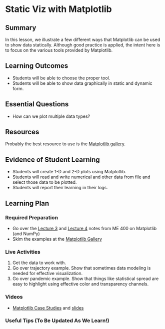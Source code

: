 <!--
This "lecture" or "lesson" template is adapted from the one provided here:
 http://www.buffalo.edu/ubcei/enhance/teaching/lesson-planning.html
Although the page produced from this is learner-facing, some of the
lesson plan structure
-->

# Static Viz with Matplotlib

## Summary

<!--
Short description of the lesson.
-->

In this lesson, we illustrate a few different ways that Matplotlib can 
be used to show data statically.  Although good practice is applied, the 
intent here is to focus on the various tools provided by Matplotlib.


<!--
********* STAGE 1 - DESIRED RESULTS ********************************************
-->

## Learning Outcomes

<!--
      What course goals or outcomes will this lesson address?
-->

 - Students will be able to choose the proper tool.
 - Students will be able to show data graphically in static 
   and dynamic form.


## Essential Questions

<!--
      What question(s) will your students be able to answer by the end of
      instruction?
-->

 - How can we plot multiple data types?

## Resources

<!--
      What resources can be made available to your student to support their
      active learning?
      What formats are best suited to complement your course material?
-->

Probably the best resource to use is the 
[Matplotlib gallery](https://matplotlib.org/3.1.1/gallery/index.html).




<!--
********* STAGE 2 - ASSESSMENT EVIDENCE ****************************************
-->

##  Evidence of Student Learning

<!--
      How will you assess students’ prior knowledge?
      What criteria will be used to assess student performance?
      What evidence will be collected to demonstrate achievement?
      How will students reflect and self-assess their learning?
-->

  - Students will create 1-D and 2-D plots using Matplotlib.
  - Students will read and write numerical and other data from file 
    and select those data to be plotted.
  - Students will report their learning in their logs.

<!--
********* STAGE 3 - LEARNING PLAN ****************************************
-->


## Learning Plan

<!--
List the steps in chronological order to create a timeline of what
will occur in your lesson.

Consider how each of the components below will be included in your
lesson if applicable:

   - Anticipatory Sets/Hooks
       * How will you introduce the material and capture their attention?
   - Teacher Modeling
       * What instructional content and techniques will be incorporated
         into this lesson?
   - Guided Practice
       * How will you scaffold information for your students?
       * How will collaborative learning be used?
   - Learning Activities
       * How will students actively engage with the material?
       * How will students work towards achievement of the learning outcomes?
   - Independent Practice
       * How will students show evidence of learning?
   - Reflection
       * What have you learned about your teaching and content covered in this unit?
       * What changes or adjustments could you make?
       * What were the strongest features of your unit?
       * What are your overall reflections in the course to this point?
   - Conclusion and Preview
       * What should students take away from this lesson?
       * What will happen next? Why?
-->

### Required Preparation

 - Go over the [Lecture 3](https://robertsj.github.io/me400_notes/lectures/Basic_Data_Processing_with_NumPy_and_Matplotlib.html) and [Lecture 4](https://robertsj.github.io/me400_notes/lectures/More_on_NumPy_Arrays.html) notes from ME 400 on Matplotlib (and NumPy)
 - Skim the examples at the [Matplotlib Gallery](https://matplotlib.org/3.1.1/gallery/index.html)


### Live Activities

  1. Get the data to work with.
  2. Go over trajectory example.  Show that sometimes data modeling
     is needed for effective visualization.
  3. Go over pandemic example.  Show that things like statistical
     spread are easy to highlight using effective color and transparency
     channels.

### Videos

- [Matplotlib Case Studies](https://youtu.be/a8lBwEW_tzI)
   and [slides](https://github.com/robertsj/me701/blob/f2020/lectures/AdvancedMatplotlibPlotting.ipynb)


### Useful Tips (To Be Updated As We Learn!)


<!--  

NOTES  




-->

